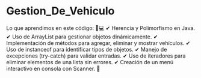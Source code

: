 # Gestion_De_Vehiculo
Lo que aprendimos en este código: 🚗💻
✔ Herencia y Polimorfismo en Java.
✔ Uso de ArrayList para gestionar objetos dinámicamente.
✔ Implementación de métodos para agregar, eliminar y mostrar vehículos.
✔ Uso de instanceof para identificar tipos de objetos.
✔ Manejo de excepciones (try-catch) para validar entradas.
✔ Uso de iteradores para eliminar elementos de una lista sin errores.
✔ Creación de un menú interactivo en consola con Scanner. 🚀
